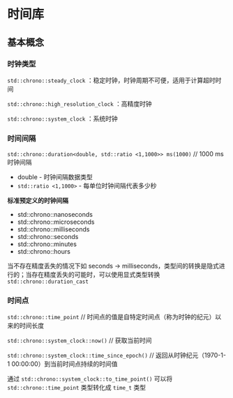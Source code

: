# 时间库

## 基本概念

### 时钟类型

`std::chrono::steady_clock` ：稳定时钟，时钟周期不可便，适用于计算超时时间

`std::chrono::high_resolution_clock` ：高精度时钟

`std::chrono::system_clock` ：系统时钟

### 时间间隔

`std::chrono::duration<double, std::ratio <1,1000>> ms(1000)` // 1000 ms 时钟间隔

- double - 时钟间隔数据类型
- `std::ratio <1,1000>` - 每单位时钟间隔代表多少秒

**标准预定义的时钟间隔**

- std::chrono::nanoseconds
- std::chrono::microseconds
- std::chrono::milliseconds
- std::chrono::seconds
- std::chrono::minutes
- std::chrono::hours

当不存在精度丢失的情况下如 seconds -> milliseconds，类型间的转换是隐式进行的；当存在精度丢失的可能时，可以使用显式类型转换 `std::chrono::duration_cast`

### 时间点

`std::chrono::time_point` // 时间点的值是自特定时间点（称为时钟的纪元）以来的时间长度

`std::chrono::system_clock::now()` // 获取当前时间

`std::chrono::system_clock::time_since_epoch()` // 返回从时钟纪元（1970-1-1 00:00:00）到当前时间点持续的时间值

通过 `std::chrono::system_clock::to_time_point()` 可以将 `std::chrono::time_point`  类型转化成 `time_t` 类型